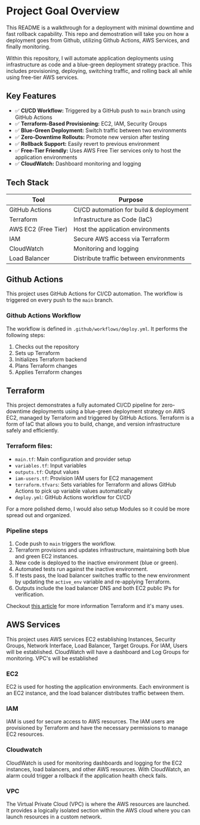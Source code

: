 # Project Goal Overview
This README is a walkthrough for a deployment with minimal downtime and fast rollback capability. This repo and demostration will take you on how a deployment goes from Github, utilizing Github Actions, AWS Services, and finally monitoring. 

Within this repository, I will automate application deployments using infrastructure as code and a blue-green deployment strategy practice. This includes provisioning, deploying, switching traffic, and rolling back all while using free-tier AWS services.

## Key Features
- ✅ **CI/CD Workflow:** Triggered by a GitHub push to `main` branch using GitHub Actions
- ✅ **Terraform-Based Provisioning:** EC2, IAM, Security Groups
- ✅ **Blue-Green Deployment:** Switch traffic between two environments
- ✅ **Zero-Downtime Rollouts:** Promote new version after testing
- ✅ **Rollback Support:** Easily revert to previous environment
- ✅ **Free-Tier Friendly:** Uses AWS Free Tier services only to host the application environments
- ✅ **CloudWatch:** Dashboard monitoring and logging

## Tech Stack
| Tool             | Purpose                                 |
|------------------|------------------------------------------|
| GitHub Actions   | CI/CD automation for build & deployment |
| Terraform        | Infrastructure as Code (IaC)            |
| AWS EC2 (Free Tier) | Host the application environments       |
| IAM              | Secure AWS access via Terraform         |
| CloudWatch       | Monitoring and logging                  |
| Load Balancer    | Distribute traffic between environments |

## Github Actions
This project uses GitHub Actions for CI/CD automation. The workflow is triggered on every push to the `main` branch.

### Github Actions Workflow
The workflow is defined in `.github/workflows/deploy.yml`. It performs the following steps:
1. Checks out the repository
2. Sets up Terraform
3. Initializes Terraform backend
4. Plans Terraform changes
5. Applies Terraform changes

## Terraform
This project demonstrates a fully automated CI/CD pipeline for zero-downtime deployments using a blue-green deployment strategy on AWS EC2, managed by Terraform and triggered by GitHub Actions. Terraform is a form of IaC that allows you to build, change, and version infrastructure safely and efficiently.

### Terraform files:
- `main.tf`: Main configuration and provider setup
- `variables.tf`: Input variables
- `outputs.tf`: Output values
- `iam-users.tf`: Provision IAM users for EC2 management
- `terraform.tfvars`: Sets variables for Terraform and allows GitHub Actions to pick up variable values automatically
- `deploy.yml`: GitHub Actions workflow for CI/CD

For a more polished demo, I would also setup Modules so it could be more spread out and organized.

### Pipeline steps
1. Code push to `main` triggers the workflow.
2. Terraform provisions and updates infrastructure, maintaining both blue and green EC2 instances.
3. New code is deployed to the inactive environment (blue or green).
4. Automated tests run against the inactive environment.
5. If tests pass, the load balancer switches traffic to the new environment by updating the `active_env` variable and re-applying Terraform.
6. Outputs include the load balancer DNS and both EC2 public IPs for verification.

Checkout [this article](https://www.terraform.io/intro/index.html) for more information Terraform and it's many uses.

## AWS Services
This project uses AWS services EC2 establishing Instances, Security Groups, Network Interface, Load Balancer, Target Groups. For IAM, Users will be established. CloudWatch will have a dashboard and Log Groups for monitoring. VPC's will be established

### EC2
EC2 is used for hosting the application environments. Each environment is an EC2 instance, and the load balancer distributes traffic between them.

### IAM
IAM is used for secure access to AWS resources. The IAM users are provisioned by Terraform and have the necessary permissions to manage EC2 resources.

### Cloudwatch
CloudWatch is used for monitoring dashboards and logging for the EC2 instances, load balancers, and other AWS resources. With CloudWatch, an alarm could trigger a rollback if the application health check fails.

### VPC
The Virtual Private Cloud (VPC) is where the AWS resources are launched. It provides a logically isolated section within the AWS cloud where you can launch resources in a custom network.